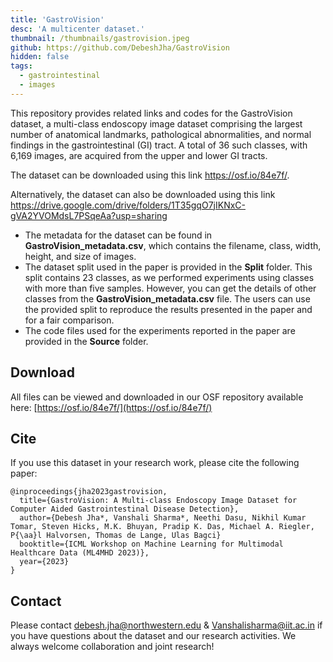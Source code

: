 ```yaml
---
title: 'GastroVision'
desc: 'A multicenter dataset.'
thumbnail: /thumbnails/gastrovision.jpeg
github: https://github.com/DebeshJha/GastroVision
hidden: false
tags:
  - gastrointestinal
  - images
---
```


This repository provides related links and codes for the GastroVision dataset, a multi-class endoscopy image dataset comprising the largest number of anatomical landmarks, pathological abnormalities, and normal findings in the gastrointestinal (GI) tract. A total of 36 such classes, with 6,169 images, are acquired from the upper and lower GI tracts.

The dataset can be downloaded using this link <https://osf.io/84e7f/>.

Alternatively, the dataset can also be downloaded using this link <https://drive.google.com/drive/folders/1T35gqO7jIKNxC-gVA2YVOMdsL7PSqeAa?usp=sharing>

- The metadata for the dataset can be found in **GastroVision_metadata.csv**, which contains the filename, class, width, height, and size of images.  
- The dataset split used in the paper is provided in the **Split** folder. This split contains 23 classes, as we performed experiments using classes with more than five samples. However, you can get the details of other classes from the **GastroVision_metadata.csv** file.  The users can use the provided split to reproduce the results presented in the paper and for a fair comparison.
- The code files used for the experiments reported in the paper are provided in the **Source** folder.

## Download
All files can be viewed and downloaded in our OSF repository available here: [https://osf.io/84e7f/](https://osf.io/84e7f/)

## Cite
If you use this dataset in your research work, please cite the following paper:

```
@inproceedings{jha2023gastrovision,
  title={GastroVision: A Multi-class Endoscopy Image Dataset for Computer Aided Gastrointestinal Disease Detection},
  author={Debesh Jha*, Vanshali Sharma*, Neethi Dasu, Nikhil Kumar Tomar, Steven Hicks, M.K. Bhuyan, Pradip K. Das, Michael A. Riegler, P{\aa}l Halvorsen, Thomas de Lange, Ulas Bagci}
  booktitle={ICML Workshop on Machine Learning for Multimodal Healthcare Data (ML4MHD 2023)},
  year={2023}
}
```

## Contact
Please contact debesh.jha@northwestern.edu  & Vanshalisharma@iit.ac.in if you have questions about the dataset and our research activities. We always welcome collaboration and joint research!